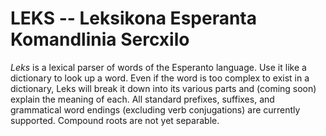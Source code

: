 # LEKS -- Leksikona Esperanta Komandlinia Sercxilo

_Leks_ is a lexical parser of words of the Esperanto language. Use it like a dictionary to look up a word. Even if the word is too complex to exist in a dictionary, Leks will break it down into its various parts and (coming soon) explain the meaning of each. All standard prefixes, suffixes, and grammatical word endings (excluding verb conjugations) are currently supported. Compound roots are not yet separable.
